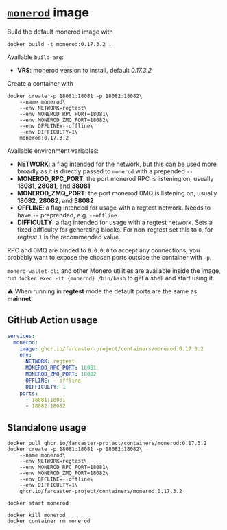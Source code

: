 # [`monerod`](https://github.com/monero-project/monero) image

Build the default monerod image with

```
docker build -t monerod:0.17.3.2 .
```

Available `build-arg`:

- **VRS**: monerod version to install, default _0.17.3.2_

Create a container with

```
docker create -p 18081:18081 -p 18082:18082\
    --name monerod\
    --env NETWORK=regtest\
    --env MONEROD_RPC_PORT=18081\
    --env MONEROD_ZMQ_PORT=18082\
    --env OFFLINE=--offline\
    --env DIFFICULTY=1\
    monerod:0.17.3.2
```

Available environment variables:

- **NETWORK**: a flag intended for the network, but this can be used more broadly as it is directly passed to `monerod` with a prepended `--`
- **MONEROD_RPC_PORT**: the port monerod RPC is listening on, usually **18081**, **28081**, and **38081**
- **MONEROD_ZMQ_PORT**: the port monerod 0MQ is listening on, usually **18082**, **28082**, and **38082**
- **OFFLINE**: a flag intended for usage with a regtest network. Needs to have `--` preprended, e.g. `--offline`
- **DIFFICULTY**: a flag intended for usage with a regtest network. Sets a fixed difficulty for generating blocks. For non-regtest set this to `0`, for regtest `1` is the recommended value.

RPC and 0MQ are binded to `0.0.0.0` to accept any connections, you probably want to expose the chosen ports outside the container with `-p`.

`monero-wallet-cli` and other Monero utilities are available inside the image, run `docker exec -it {monerod} /bin/bash` to get a shell and start using it.

:warning: When running in **regtest** mode the default ports are the same as **mainnet**!

## GitHub Action usage

```yaml
services:
  monerod:
    image: ghcr.io/farcaster-project/containers/monerod:0.17.3.2
    env:
      NETWORK: regtest
      MONEROD_RPC_PORT: 18081
      MONEROD_ZMQ_PORT: 18082
      OFFLINE: --offline
      DIFFICULTY: 1
    ports:
      - 18081:18081
      - 18082:18082
```

## Standalone usage

```
docker pull ghcr.io/farcaster-project/containers/monerod:0.17.3.2
docker create -p 18081:18081 -p 18082:18082\
    --name monerod\
    --env NETWORK=regtest\
    --env MONEROD_RPC_PORT=18081\
    --env MONEROD_ZMQ_PORT=18082\
    --env OFFLINE=--offline\
    --env DIFFICULTY=1\
    ghcr.io/farcaster-project/containers/monerod:0.17.3.2

docker start monerod

docker kill monerod
docker container rm monerod
```

